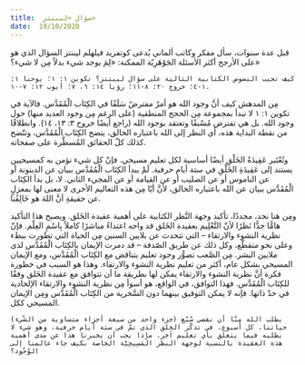```yaml
---
title:  سؤال «ليبنتز»
date:  19/10/2020
---
```


قبل عدة سنوات، سأل مفكر وكاتب ألماني يُدعى كوتفريد فيلهلم ليبنتز السؤال الذي هو على الأرجح أكثر الأسئلة الجَوْهَرِيّة الممكنة: «لِمَ يوجد شيء بدلاً مِن لا شيء؟»

`كيف تجيب النصوص الكتابية التالية على سؤال ليبنتز؟ تكوين ١: ١؛ يوحنا ١: ١-٤؛ خروج ٢٠: ٨-١١؛ رؤيا ١٤: ٦، ٧؛ أيوب ١٢: ٧-١٠.`

مِن المدهش كيف أنَّ وجود الله هو أمرٌ مفترضٌ سَلَفًا في الكِتَاب الْمُقَدَّس. فالآية في تكوين ١: ١ لا تبدأ بمجموعة مِن الحجج المنطقية (على الرغم مِن وجود العديد منها) حول وجود الله. بل هي تفترض مُسْبقًا وتعتقد بوجود الله (راجع أيضًا خروج ٣: ١٣، ١٤). وانطلاقًا من نقطة البداية هذه، أي النظر إلى الله باعتباره الخالق، يتضح الكِتَاب الْمُقَدَّس، وتتّضح كذلك كلّ الحقائق المُسطَّرة على صفحاته.

وتُعْتَبر عَقِيدَةُ الخَلْقِ أيضًا أساسية لكل تعليم مسيحي. فإنّ كل شيء نؤمن به كمسيحيين يستند إلى عَقِيدَةِ الخَلْقِ في ستة أيام حرفية. لَمْ يبدأ الكِتَاب الْمُقَدَّس ببيان عن الدينونة أو عن الناموس أو عن الصليب أو عن القيامة أو عن المجيء الثاني. لا، بل بدأ الكِتَاب الْمُقَدَّس ببيان عن الله باعتباره الخالق، لأنَّ أيّا مِن هذه التعاليم الأخرى لا معنى لها بمعزلٍ عن حقيقةِ أنَّ اللهَ هو خَالِقُنا.

ومِن هنا نجد، مجددًا، تأكيد وجهة النَّظر الكتابية على أهمية عقيدة الخَلق. ويصبح هذا التأكيد هامًّا جدًّا نَظرًا لأنّ التَّعْلِيم بعقيدة الخَلق قد واجه اعتداءً مباشرًا كاملاً بِاسْمِ العِلْم.  فإنّ نظرية النشوء والارتقاء – التي تتحدث عن بلايين السنين مِن الحياة التي تطورت ببطء وعلى نحو متقطّع، وكل ذلك عن طريق الصّدفة – قد دمرت الإيمان بالكِتَاب الْمُقَدَّس لدى ملايين البشر. مِن الصَّعب تصوُّر وجود تعليم يتناقض مع الكِتَاب الْمُقَدَّس، ومع الإيمان المسيحي بشكل عام، أكثر من تعليم نظرية النشوء والارتقاء. وهذا هو السبب في خطورة فكرة أنَّ نظرية النشوء والارتقاء يمكن لها بطريقة ما أن تتوافق مع عقيدة الخَلق وفقًا للكِتَاب الْمُقَدَّس. فهذا التوافق، في الواقع، هو أسوأ مِن نظرية النشوء والارتقاء الإلحادية في حدّ ذاتها. فإنه لا يمكن التوفيق بينهما دون السَّخرية من الكِتَاب الْمُقَدَّس ومِن الإيمان المسيحي ككل.

`يطلب الله مِنّا أن نقضي سُبْع (جزء واحد من سبعة أجزاء متساوية من الشّيء) حياتنا، كل أسبوع، في تذكّر الخلق الذي تمّ في ستة أيام حرفية، وهو شيء لا يطلبه فيما يتعلق بأي تعليم آخر. ماذا يجب أن يخبرنا هذا عن مدى أهمية هذه العقيدة بالنسبة لوجهة النظر الْمَسِيحِيَّة الخاصة بكيف جاء عالمنا إلى الوُجُود؟`